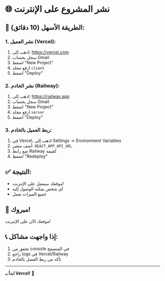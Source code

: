 # 🌐 نشر المشروع على الإنترنت

## 🎯 الطريقة الأسهل (10 دقائق):

### 1. نشر العميل (Vercel):
1. اذهب إلى: https://vercel.com
2. سجل بحساب Gmail
3. اضغط "New Project"
4. ارفع مجلد `client`
5. اضغط "Deploy"

### 2. نشر الخادم (Railway):
1. اذهب إلى: https://railway.app
2. سجل بحساب Gmail
3. اضغط "New Project"
4. ارفع مجلد `server`
5. اضغط "Deploy"

### 3. ربط العميل بالخادم:
1. في Vercel، اذهب إلى Settings → Environment Variables
2. أضف متغير: `REACT_APP_API_URL`
3. ضع رابط Railway كقيمة
4. اضغط "Redeploy"

## ✅ النتيجة:
- موقعك سيعمل على الإنترنت!
- أي شخص يمكنه الوصول إليه
- جميع الميزات تعمل

## 🎉 مبروك!
موقعك الآن على الإنترنت!

## 📞 إذا واجهت مشاكل:
1. تحقق من console في المتصفح
2. راجع logs في Vercel/Railway
3. تأكد من ربط العميل بالخادم

---

**ابدأ بـ Vercel!** 🚀
